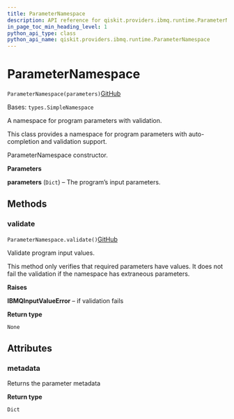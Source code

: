 ```yaml
---
title: ParameterNamespace
description: API reference for qiskit.providers.ibmq.runtime.ParameterNamespace
in_page_toc_min_heading_level: 1
python_api_type: class
python_api_name: qiskit.providers.ibmq.runtime.ParameterNamespace
---
```


# ParameterNamespace

<span id="qiskit.providers.ibmq.runtime.ParameterNamespace" />

`ParameterNamespace(parameters)`[GitHub](https://github.com/qiskit/qiskit-ibmq-provider/tree/stable/0.19/qiskit/providers/ibmq/runtime/runtime_program.py "view source code")

Bases: `types.SimpleNamespace`

A namespace for program parameters with validation.

This class provides a namespace for program parameters with auto-completion and validation support.

ParameterNamespace constructor.

**Parameters**

**parameters** (`Dict`) – The program’s input parameters.

## Methods

### validate

<span id="qiskit.providers.ibmq.runtime.ParameterNamespace.validate" />

`ParameterNamespace.validate()`[GitHub](https://github.com/qiskit/qiskit-ibmq-provider/tree/stable/0.19/qiskit/providers/ibmq/runtime/runtime_program.py "view source code")

Validate program input values.

<Admonition title="Note" type="note">
  This method only verifies that required parameters have values. It does not fail the validation if the namespace has extraneous parameters.
</Admonition>

**Raises**

**IBMQInputValueError** – if validation fails

**Return type**

`None`

## Attributes

<span id="qiskit.providers.ibmq.runtime.ParameterNamespace.metadata" />

### metadata

Returns the parameter metadata

**Return type**

`Dict`

